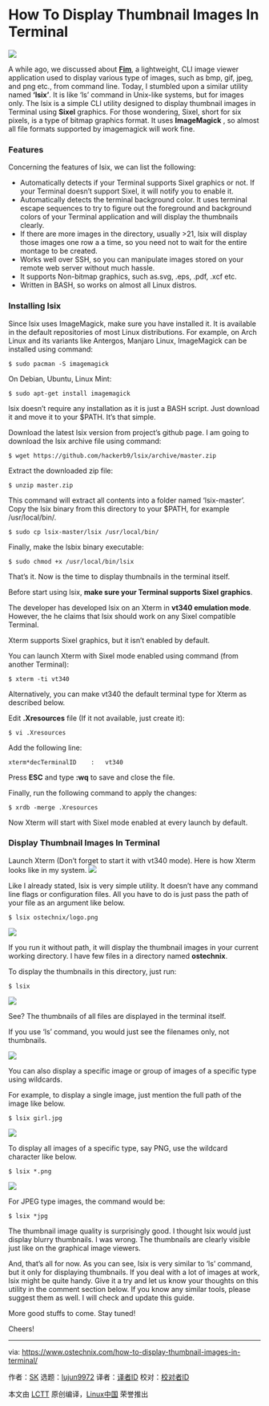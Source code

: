 [#]: collector: (lujun9972)
[#]: translator: (wxy)
[#]: reviewer: ( )
[#]: publisher: ( )
[#]: url: ( )
[#]: subject: (How To Display Thumbnail Images In Terminal)
[#]: via: (https://www.ostechnix.com/how-to-display-thumbnail-images-in-terminal/)
[#]: author: (SK https://www.ostechnix.com/author/sk/)

How To Display Thumbnail Images In Terminal
======
![](https://www.ostechnix.com/wp-content/uploads/2019/01/lsix-720x340.png)

A while ago, we discussed about [**Fim**][1], a lightweight, CLI image viewer application used to display various type of images, such as bmp, gif, jpeg, and png etc., from command line. Today, I stumbled upon a similar utility named **‘lsix’**. It is like ‘ls’ command in Unix-like systems, but for images only. The lsix is a simple CLI utility designed to display thumbnail images in Terminal using **Sixel** graphics. For those wondering, Sixel, short for six pixels, is a type of bitmap graphics format. It uses **ImageMagick** , so almost all file formats supported by imagemagick will work fine.

### Features

Concerning the features of lsix, we can list the following:

  * Automatically detects if your Terminal supports Sixel graphics or not. If your Terminal doesn’t support Sixel, it will notify you to enable it.
  * Automatically detects the terminal background color. It uses terminal escape sequences to try to figure out the foreground and background colors of your Terminal application and will display the thumbnails clearly.
  * If there are more images in the directory, usually >21, lsix will display those images one row a a time, so you need not to wait for the entire montage to be created.
  * Works well over SSH, so you can manipulate images stored on your remote web server without much hassle.
  * It supports Non-bitmap graphics, such as.svg, .eps, .pdf, .xcf etc.
  * Written in BASH, so works on almost all Linux distros.



### Installing lsix

Since lsix uses ImageMagick, make sure you have installed it. It is available in the default repositories of most Linux distributions. For example, on Arch Linux and its variants like Antergos, Manjaro Linux, ImageMagick can be installed using command:

```
$ sudo pacman -S imagemagick
```

On Debian, Ubuntu, Linux Mint:

```
$ sudo apt-get install imagemagick
```

lsix doesn’t require any installation as it is just a BASH script. Just download it and move it to your $PATH. It’s that simple.

Download the latest lsix version from project’s github page. I am going to download the lsix archive file using command:

```
$ wget https://github.com/hackerb9/lsix/archive/master.zip
```

Extract the downloaded zip file:

```
$ unzip master.zip
```

This command will extract all contents into a folder named ‘lsix-master’. Copy the lsix binary from this directory to your $PATH, for example /usr/local/bin/.

```
$ sudo cp lsix-master/lsix /usr/local/bin/
```

Finally, make the lsbix binary executable:

```
$ sudo chmod +x /usr/local/bin/lsix
```

That’s it. Now is the time to display thumbnails in the terminal itself.

Before start using lsix, **make sure your Terminal supports Sixel graphics**.

The developer has developed lsix on an Xterm in **vt340 emulation mode**. However, the he claims that lsix should work on any Sixel compatible Terminal.

Xterm supports Sixel graphics, but it isn’t enabled by default.

You can launch Xterm with Sixel mode enabled using command (from another Terminal):

```
$ xterm -ti vt340
```

Alternatively, you can make vt340 the default terminal type for Xterm as described below.

Edit **.Xresources** file (If it not available, just create it):

```
$ vi .Xresources
```

Add the following line:

```
xterm*decTerminalID    :   vt340
```

Press **ESC** and type **:wq** to save and close the file.

Finally, run the following command to apply the changes:

```
$ xrdb -merge .Xresources
```

Now Xterm will start with Sixel mode enabled at every launch by default.

### Display Thumbnail Images In Terminal

Launch Xterm (Don’t forget to start it with vt340 mode). Here is how Xterm looks like in my system.
![](https://www.ostechnix.com/wp-content/uploads/2019/01/xterm-1.png)

Like I already stated, lsix is very simple utility. It doesn’t have any command line flags or configuration files. All you have to do is just pass the path of your file as an argument like below.

```
$ lsix ostechnix/logo.png
```

![](https://www.ostechnix.com/wp-content/uploads/2019/01/lsix-4.png)

If you run it without path, it will display the thumbnail images in your current working directory. I have few files in a directory named **ostechnix**.

To display the thumbnails in this directory, just run:

```
$ lsix
```

![](https://www.ostechnix.com/wp-content/uploads/2019/01/lsix-1.png)

See? The thumbnails of all files are displayed in the terminal itself.

If you use ‘ls’ command, you would just see the filenames only, not thumbnails.

![][3]

You can also display a specific image or group of images of a specific type using wildcards.

For example, to display a single image, just mention the full path of the image like below.

```
$ lsix girl.jpg
```

![](https://www.ostechnix.com/wp-content/uploads/2019/01/lsix-2.png)

To display all images of a specific type, say PNG, use the wildcard character like below.

```
$ lsix *.png
```

![][4]

For JPEG type images, the command would be:

```
$ lsix *jpg
```

The thumbnail image quality is surprisingly good. I thought lsix would just display blurry thumbnails. I was wrong. The thumbnails are clearly visible just like on the graphical image viewers.

And, that’s all for now. As you can see, lsix is very similar to ‘ls’ command, but it only for displaying thumbnails. If you deal with a lot of images at work, lsix might be quite handy. Give it a try and let us know your thoughts on this utility in the comment section below. If you know any similar tools, please suggest them as well. I will check and update this guide.

More good stuffs to come. Stay tuned!

Cheers!



--------------------------------------------------------------------------------

via: https://www.ostechnix.com/how-to-display-thumbnail-images-in-terminal/

作者：[SK][a]
选题：[lujun9972][b]
译者：[译者ID](https://github.com/译者ID)
校对：[校对者ID](https://github.com/校对者ID)

本文由 [LCTT](https://github.com/LCTT/TranslateProject) 原创编译，[Linux中国](https://linux.cn/) 荣誉推出

[a]: https://www.ostechnix.com/author/sk/
[b]: https://github.com/lujun9972
[1]: https://www.ostechnix.com/how-to-display-images-in-the-terminal/
[2]: data:image/gif;base64,R0lGODlhAQABAIAAAAAAAP///yH5BAEAAAAALAAAAAABAAEAAAIBRAA7
[3]: http://www.ostechnix.com/wp-content/uploads/2019/01/ls-command-1.png
[4]: http://www.ostechnix.com/wp-content/uploads/2019/01/lsix-3.png
